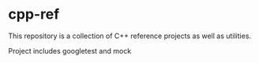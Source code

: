# cpp-ref
This repository is a collection of C++ reference projects as well as utilities.

Project includes googletest and mock